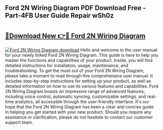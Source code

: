 ## Ford 2N Wiring Diagram PDF Download Free - Part-4FB User Guide Repair wSh0z

# <h2><a href="http://dfjjqu.blite.top/?on=Ford+2N+Wiring+Diagram">🔗Download New 👉🔴 Ford 2N Wiring Diagram</a></h2>

[![Ford 2N Wiring Diagram download](https://i.imgur.com/lujVjoI.png)](http://dfjjqu.blite.top/?on=Ford+2N+Wiring+Diagram)
Hello and welcome to the user manual for your newly linked Ford 2N Wiring Diagram. This guide is here to help you master the functions and capabilities of your product. Inside, you will find detailed instructions for installation, usage, maintenance, and troubleshooting. To get the most out of your Ford 2N Wiring Diagram, please take a moment to read through this comprehensive user manual. It includes step-by-step instructions for setting up your product, as well as detailed information on how to use its various features and capabilities. Ford 2N Wiring Diagram boasts an impressive range of advanced features, including voice control, automatic syncing, customizable settings, and real-time analytics, all accessible through the user-friendly interface. It's our hope that the Ford 2N Wiring Diagram has been a clear and concise guide in helping you get started with your new product. Should you require any assistance or clarification, please do not hesitate to contact our customer support team.
